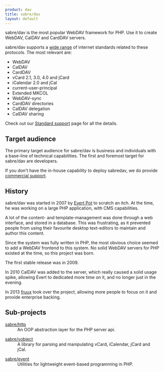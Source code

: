 ```yaml
---
product: dav
title: sabre/dav
layout: default
---
```


sabre/dav is the most popular WebDAV framework for PHP. Use it to create
WebDAV, CalDAV and CardDAV servers.

sabre/dav supports a [wide range][1] of internet standards related to these
protocols. The most relevant are:

* WebDAV
* CalDAV
* CardDAV
* vCard 2.1, 3.0, 4.0 and jCard
* iCalendar 2.0 and jCal
* current-user-principal
* Extended MKCOL
* WebDAV-sync
* CardDAV directories
* CalDAV delegation
* CalDAV sharing

Check out our [Standard support][1] page for all the details.

Target audience
---------------

The primary target audience for sabre/dav is business and individuals with
a base-line of technical capabilities. The first and foremost target for
sabre/dav are developers.

If you don't have the in-house capability to deploy sabredav, we do provide
[commercial support][2].

History
-------

sabre/dav was started in 2007 by [Evert Pot][3] to scratch an itch. At the
time, he was working on a large PHP application, with CMS capabilities.

A lot of the content- and template-management was done through a web
interface, and stored in a database. This was frustrating, as it prevented
people from using their favourite desktop text-editors to maintain and author
this content.

Since the system was fully written in PHP, the most obvious choice seemed to
add a WebDAV frontend to this system. No solid WebDAV servers for PHP existed
at the time, so this project was born.

The first stable release was in 2009.

In 2010 CalDAV was added to the server, which really caused a solid usage
spike, allowing Evert to dedicated more time on it, and no longer just in
the evening.

In 2013 [fruux][4] took over the project, allowing more people to focus on it
and provide enterprise backing.

Sub-projects
------------

<dl>
    <dt><a href="{{site.url}}/http">sabre/http</a></dt>
    <dd>An OOP abstraction layer for the PHP server api.</dd>
</dl>
<dl>
    <dt><a href="{{site.url}}/vobject">sabre/vobject</a></dt>
    <dd>A library for parsing and manipulating vCard, iCalendar, jCard and jCal.</dd>
</dl>
<dl>
    <dt><a href="{{site.url}}/event">sabre/event</a></dt>
    <dd>Utilities for lightweight event-based programming in PHP.</dd>
</dl>

[1]: /dav/standards-support/
[2]: http://localhost:8000/support
[3]: http://evertpot.com/
[4]: https://fruux.com/
